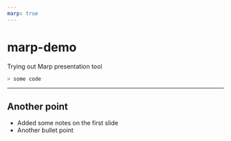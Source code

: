 ```yaml
---
marp: true
---
```


# marp-demo
Trying out Marp presentation tool

```bash
> some code
```
<!---
Slide notes go here
-->
---
## Another point

- Added some notes on the first slide
- Another bullet point

<!-- HTML comment will recognize as presenter notes. -->